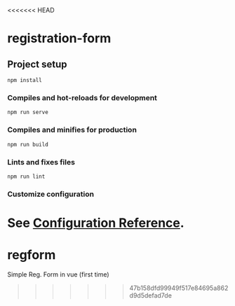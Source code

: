 <<<<<<< HEAD
# registration-form

## Project setup
```
npm install
```

### Compiles and hot-reloads for development
```
npm run serve
```

### Compiles and minifies for production
```
npm run build
```

### Lints and fixes files
```
npm run lint
```

### Customize configuration
See [Configuration Reference](https://cli.vuejs.org/config/).
=======
# regform
Simple Reg. Form in vue (first time)
>>>>>>> 47b158dfd99949f517e84695a862d9d5defad7de
